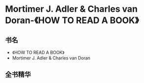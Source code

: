 # Mortimer J. Adler & Charles van Doran-《HOW TO READ A BOOK》

## 书名

- 《HOW TO READ A BOOK》
- Mortimer J. Adler & Charles van Doran

## 全书精华




